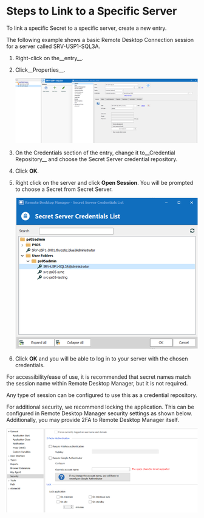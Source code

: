 [title]: # (Link to a Specific Server)
[tags]: # (configuration)
[priority]: # (103)
# Steps to Link to a Specific Server

To link a specific Secret to a specific server, create a new entry.

The following example shows a basic Remote Desktop Connection session for a server
called SRV-USP1-SQL3A.

1. Right-click on the__entry__.
1. Click__Properties__.

   ![](images/d7ccc81881e7624a206573f8d0933288.png)
1. On the Credentials section of the entry, change it to__Credential
    Repository__ and choose the Secret Server credential repository.
1. Click __OK__.

1. Right click on the server and click __Open Session__. You will be prompted
    to choose a Secret from Secret Server.

   ![](images/32a4b044fed72da3aa1d94dc34f2a171.png)
1. Click __OK__ and you will be able to log in to your server with the chosen
    credentials.

For accessibility/ease of use, it is recommended that secret names match the
session name within Remote Desktop Manager, but it is not required.

Any type of session can be configured to use this as a credential repository.

For additional security, we recommend locking the application. This can be
configured in Remote Desktop Manager security settings as shown below.
Additionally, you may provide 2FA to Remote Desktop Manager itself.

   ![](images/5c3b36a4a2e98eb4a4577e907552cbda.png)
